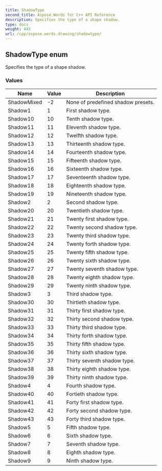 ```yaml
---
title: ShadowType
second_title: Aspose.Words for C++ API Reference
description: Specifies the type of a shape shadow.
type: docs
weight: 443
url: /cpp/aspose.words.drawing/shadowtype/
---
```

## ShadowType enum


Specifies the type of a shape shadow.

### Values

| Name | Value | Description |
| --- | --- | --- |
| ShadowMixed | -2 | None of predefined shadow presets. |
| Shadow1 | 1 | First shadow type. |
| Shadow10 | 10 | Tenth shadow type. |
| Shadow11 | 11 | Eleventh shadow type. |
| Shadow12 | 12 | Twelfth shadow type. |
| Shadow13 | 13 | Thirteenth shadow type. |
| Shadow14 | 14 | Fourteenth shadow type. |
| Shadow15 | 15 | Fifteenth shadow type. |
| Shadow16 | 16 | Sixteenth shadow type. |
| Shadow17 | 17 | Seventeenth shadow type. |
| Shadow18 | 18 | Eighteenth shadow type. |
| Shadow19 | 19 | Nineteenth shadow type. |
| Shadow2 | 2 | Second shadow type. |
| Shadow20 | 20 | Twentieth shadow type. |
| Shadow21 | 21 | Twenty first shadow type. |
| Shadow22 | 22 | Twenty second shadow type. |
| Shadow23 | 23 | Twenty third shadow type. |
| Shadow24 | 24 | Twenty forth shadow type. |
| Shadow25 | 25 | Twenty fifth shadow type. |
| Shadow26 | 26 | Twenty sixth shadow type. |
| Shadow27 | 27 | Twenty seventh shadow type. |
| Shadow28 | 28 | Twenty eighth shadow type. |
| Shadow29 | 29 | Twenty ninth shadow type. |
| Shadow3 | 3 | Third shadow type. |
| Shadow30 | 30 | Thirtieth shadow type. |
| Shadow31 | 31 | Thirty first shadow type. |
| Shadow32 | 32 | Thirty second shadow type. |
| Shadow33 | 33 | Thirty third shadow type. |
| Shadow34 | 34 | Thirty forth shadow type. |
| Shadow35 | 35 | Thirty fifth shadow type. |
| Shadow36 | 36 | Thirty sixth shadow type. |
| Shadow37 | 37 | Thirty seventh shadow type. |
| Shadow38 | 38 | Thirty eighth shadow type. |
| Shadow39 | 39 | Thirty ninth shadow type. |
| Shadow4 | 4 | Fourth shadow type. |
| Shadow40 | 40 | Fortieth shadow type. |
| Shadow41 | 41 | Forty first shadow type. |
| Shadow42 | 42 | Forty second shadow type. |
| Shadow43 | 43 | Forty third shadow type. |
| Shadow5 | 5 | Fifth shadow type. |
| Shadow6 | 6 | Sixth shadow type. |
| Shadow7 | 7 | Seventh shadow type. |
| Shadow8 | 8 | Eighth shadow type. |
| Shadow9 | 9 | Ninth shadow type. |

